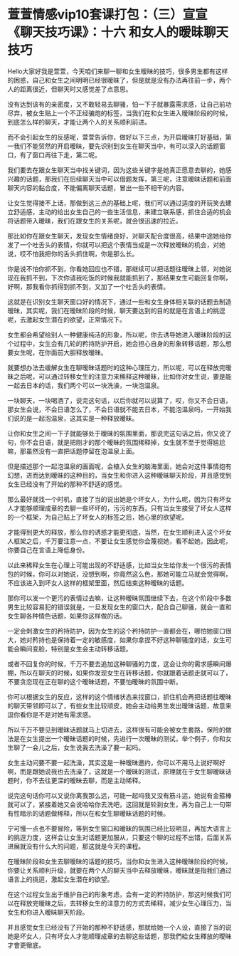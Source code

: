 # 萱萱情感vip10套课打包：（三）宣宣《聊天技巧课》：十六 和女人的暧昧聊天技巧

Hello大家好我是萱萱，今天咱们来聊一聊和女生暧昧的技巧，很多男生都有这样的困惑，自己和女生之间明明已经很暧昧了，但是就是没有办法再往前一步，两个人的距离很近，但聊天时又感觉差了点意思。

没有达到该有的亲密度，又不敢轻易去聊骚，怕一下子就暴露需求感，让自己前功尽弃，被女生贴上一个不正经骗炮的标签，当我们在和女生进入暧昧阶段的时候，到底怎么样的聊天，才能让两个人的关系顺利前进。

而不会引起女生的反感呢，萱萱告诉你，做好以下三点，为开启暧昧打好基础，第一我们不能贸然的开启暧昧，要先识别到女生在聊天当中，有可以深入的话题窗口，有了窗口再往下走，第二呢。

我们要去在跟女生聊天当中找关键词，因为这些关键字是她真正愿意去聊的，她感兴趣的话题，那我们在后续聊天当中可以借题发挥，第三呢，注意暧昧话题和前面聊天内容的黏合度，不能偏离聊天话题，冒出一些不相干的内容。

让女生觉得接不上话，那做到这三点的基础上呢，我们可以通过适度的开玩笑去建立舒适感，主动的给出女生自己的一些生活信息，来建立联系感，抓住合适的机会将话题带入暧昧，我们在跟女生的关系呢，就会很迅速的拉近。

那比如你在跟女生聊天，发现女生情绪良好，对聊天配合度很高，结果中途她给你发了一个吐舌头的表情，你就可以把这个表情当成是一次释放暧昧的机会，对她说，哎不怕我把你的舌头抓住啊，你是那么长。

你是说不怕你抓不到，你看她回应也不错，那继续可以把话题往暧昧上领，对她说现在我抓不到，下次你请我吃饭的时候我就能抓到了，那结果女生可能回复你啊，好啊，那我看你抓得到抓不到，又加了一个吐舌头的表情。

这就是在识别女生聊天窗口好的情况下，通过一些和女生身体相关联的话题去制造暧昧，其实呢，我们在暧昧阶段的时候，聊天要达到的目的就是在言语上的挑逗呢，去激起女生潜在的欲望，正常情况下。

女生都会希望给别人一种健康纯洁的形象，所以呢，你去诱导她进入暧昧阶段的这个过程中，女生会有几轮的矜持防护开启，她会担心自身的形象转移话题，那么想要女生呢，在你面前大胆释放暧昧。

就要想办法去缓解女生在聊暧昧话题时的这种心理压力，所以呢，可以在释放完暧昧之后呢，可以通过转移女生的注意力来稀释这种暧昧，比如你对女生说，要是能一起去日本的话，我们两个可以一块洗澡，一块泡温泉。

一块聊天，一块喝酒了，说完这句话，以后你就可以说算了，哎，你又不会日语，那女生会说，不会日语怎么了，不会日语就不能去日本，不能泡温泉吗，一开始我们说的是一起泡温泉，这其实是一种释放暧昧。

让你和女生之间一下子就能够处于暧昧的氛围里面，那说完这句话之后，你又说了句，你不会日语，就是把刚才的那个暧昧的氛围稀释掉，女生就不至于觉得尴尬嘛，那虽然没有一直把话题停留在泡温泉上面。

但是描述那个一起泡温泉的画面呢，会植入女生的脑海里面，她会对这件事情抱有幻想，进而达到暧昧的这种目的，当女生和你进入这种暧昧聊天阶段，并且感觉到女生已经没有了开始的那种不舒适的感觉。

那么最好就找一个时机，直接了当的说出她是个坏女人，为什么呢，因为只有坏女人才能够顺理成章的去聊一些坏坏的，污污的东西，只有当女生接受了坏女人这样的一个框架，为自己贴上了坏女人的标签之后，她心里的欲望呢。

才能得到更大的释放，那么你的诱惑才能更彻底，当然，在女生顺利进入这个坏女人框架之后，千万要注意一点，不要让女生感觉你会蔑视她，看不起她，因此呢，你要自己在言语上降低身份。

以此来稀释女生在心理上可能出现的不舒适感，比如当女生给你发一个很污的表情包的时候，你可以对她说，没想到啊，你竟然这么色，那她可能立马就会觉得啊，不应该进入到坏女人这样的框架里面，然后结束这种暧昧的话题。

那你可以发一个更污的表情过去嘛，让这种暧昧氛围继续下去，在这个阶段中多数男生比较容易犯的错误就是，一旦发现女生的窗口大，配合自己聊骚，就会一直和女生聊各种情色话题，如果你这样做的话。

一定会刺激女生的矜持防护，因为女生的这个矜持防护一直都会在，哪怕她窗口很大，她对矜持也是保持着一定的敏感度，如果你拿捏不好这种聊骚度的话，女生可能会瞬间变脸，特别是女生会主动转移话题。

或者不回复你的时候，千万不要去追加这种聊骚的力度，这会让你的需求感瞬间爆棚，所以在聊天的时候，如果你发现女生在转移话题，你就跟着话题走就可以了，不要贪恋现在正在聊的这个暧昧话题，不要怕暧昧的氛围中断。

你可以根据女生的反应，这样的这个情绪状态来找窗口，抓住机会再把话题往暧昧的聊天带领即可以了，有些女生比较顽皮，她会主动给男生发出暧昧话题，故意来逗你看你是不是对她有需求感。

所以千万不要见到暧昧话题就马上切进去，这样很有可能会被女生套路，保险的做法是在女生提出一个暧昧话题的时候，先进行一次暧昧的测试，举个例子，你和女生聊了一会儿之后，女生说我去洗澡了要一起吗。

女生主动问要不要一起洗澡，其实这是一种暧昧邀约，你可以不用马上说好啊好啊，而是跟她说我也去洗澡了，这就是一个暧昧的测试，原理就在于女生聊暧昧话题时，你不去往更深的暧昧去聊，而是主动稀释。

说完这句话你可以又说你离我那么远，可能一起吗我又没有筋斗运，她说有金箍棒就可以了，紧接着她又会说哈哈你去洗吧，这回就是轮到女生，再为自己上一句带有性暗示的话题做稀释，所以在和女生聊暧昧话题的时候。

宁可慢一点也不要冒险，等到女生窗口和暧昧的氛围已经比较明显，再加大语言上的挑逗力度，这样会让女生对话题更加服从，只要这个聊的过程不出错，后面关系进展就没有什么大的问题，那这就是今天的课程。

在暧昧阶段和女生去聊暧昧的话题的技巧，当你和女生进入这种暧昧阶段的时候，你要让关系顺利升级，就要在两个人的聊天当中去释放暧昧，暧昧就是指我们通过语言上的挑逗，激起女生潜在的欲望。

在这个过程女生出于维护自己的形象考虑，会有一定的矜持防护，那这时候我们可以在释放完暧昧之后，去转移女生的注意力的方式去稀释，减少女生心理压力，当女生和你进入暧昧聊天阶段。

并且感觉女生已经没有了开始的那种不舒适感，那就给她一个人设，直接了当的说她是坏女人，只有坏女人才能顺理成章的去聊这些话题，那我們給女生釋放的曖昧才會更徹底。

